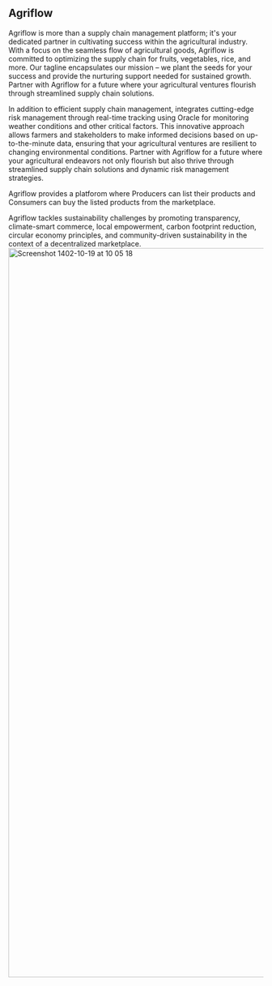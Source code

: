 ## Agriflow

Agriflow is more than a supply chain management platform; it's your dedicated partner in cultivating success within the agricultural industry. With a focus on the seamless flow of agricultural goods, Agriflow is committed to optimizing the supply chain for fruits, vegetables, rice, and more. Our tagline encapsulates our mission – we plant the seeds for your success and provide the nurturing support needed for sustained growth. Partner with Agriflow for a future where your agricultural ventures flourish through streamlined supply chain solutions.
     
In addition to efficient supply chain management, integrates cutting-edge risk management through real-time tracking using Oracle for monitoring weather conditions and other critical factors. This innovative approach allows farmers and stakeholders to make informed decisions based on up-to-the-minute data, ensuring that your agricultural ventures are resilient to changing environmental conditions. Partner with Agriflow for a future where your agricultural endeavors not only flourish but also thrive through streamlined supply chain solutions and dynamic risk management strategies.

Agriflow provides a platforom where Producers can list their products and Consumers can buy the listed products from the marketplace.

Agriflow tackles sustainability challenges by promoting transparency, climate-smart commerce, local empowerment, carbon footprint reduction, circular economy principles, and community-driven sustainability in the context of a decentralized marketplace.
<img width="1439" alt="Screenshot 1402-10-19 at 10 05 18" src="https://github.com/jitendragangwar123/Agriflow/assets/76531339/ac55a672-dc89-406f-b93d-e24dcb60f22f">
